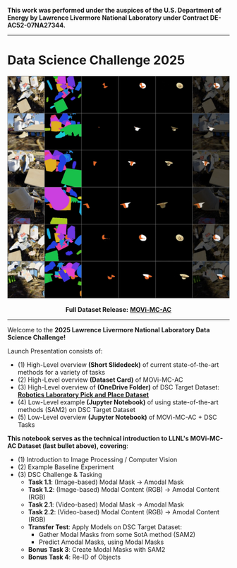 **This work was performed under the auspices of the U.S. Department of Energy by Lawrence Livermore National Laboratory under Contract DE-AC52-07NA27344.**

---

# Data Science Challenge 2025

<div align="center">

[![Alt Text](ex_vis.png)](https://huggingface.co/datasets/Amar-S/MOVi-MC-AC)

**Full Dataset Release:** [**MOVi-MC-AC**](https://huggingface.co/datasets/Amar-S/MOVi-MC-AC)

</div>

---

Welcome to the **2025 Lawrence Livermore National Laboratory Data Science Challenge!**

Launch Presentation consists of:
- (1) High-Level overview **(Short Slidedeck)** of current state-of-the-art methods for a variety of tasks
- (2) High-Level overview **(Dataset Card)** of MOVi-MC-AC
- (3) High-Level overview of **(OneDrive Folder)** of DSC Target Dataset: <u>**Robotics Laboratory Pick and Place Dataset**</u>
- (4) Low-Level example **(Jupyter Notebook)** of using state-of-the-art methods (SAM2) on DSC Target Dataset
- (5) Low-Level overview **(Jupyter Notebook)** of MOVi-MC-AC + DSC Tasks

**This notebook serves as the technical introduction to LLNL's MOVi-MC-AC Dataset (last bullet above), covering**:
- (1) Introduction to Image Processing / Computer Vision
- (2) Example Baseline Experiment
- (3) DSC Challenge & Tasking
  - **Task 1.1**: (Image-based) Modal Mask -> Amodal Mask
  - **Task 1.2**: (Image-based) Modal Content (RGB) -> Amodal Content (RGB)
  - **Task 2.1**: (Video-based) Modal Mask -> Amodal Mask
  - **Task 2.2**: (Video-based) Modal Content (RGB) -> Amodal Content (RGB)
  - **Transfer Test**: Apply Models on DSC Target Dataset:
    - Gather Modal Masks from some SotA method (SAM2)
    - Predict Amodal Masks, using Modal Masks
  - **Bonus Task 3**: Create Modal Masks with SAM2
  - **Bonus Task 4**: Re-ID of Objects
